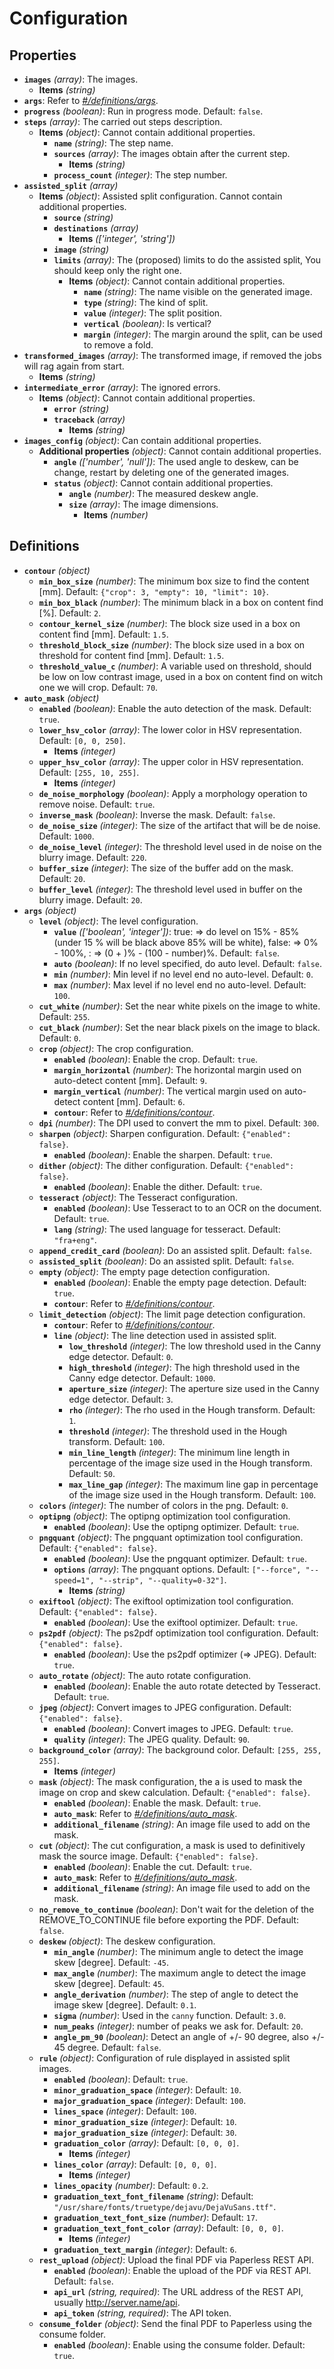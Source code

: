 # Configuration

## Properties

- **`images`** _(array)_: The images.
  - **Items** _(string)_
- **`args`**: Refer to _[#/definitions/args](#definitions/args)_.
- **`progress`** _(boolean)_: Run in progress mode. Default: `false`.
- **`steps`** _(array)_: The carried out steps description.
  - **Items** _(object)_: Cannot contain additional properties.
    - **`name`** _(string)_: The step name.
    - **`sources`** _(array)_: The images obtain after the current step.
      - **Items** _(string)_
    - **`process_count`** _(integer)_: The step number.
- **`assisted_split`** _(array)_
  - **Items** _(object)_: Assisted split configuration. Cannot contain additional properties.
    - **`source`** _(string)_
    - **`destinations`** _(array)_
      - **Items** _(['integer', 'string'])_
    - **`image`** _(string)_
    - **`limits`** _(array)_: The (proposed) limits to do the assisted split, You should keep only the right one.
      - **Items** _(object)_: Cannot contain additional properties.
        - **`name`** _(string)_: The name visible on the generated image.
        - **`type`** _(string)_: The kind of split.
        - **`value`** _(integer)_: The split position.
        - **`vertical`** _(boolean)_: Is vertical?
        - **`margin`** _(integer)_: The margin around the split, can be used to remove a fold.
- **`transformed_images`** _(array)_: The transformed image, if removed the jobs will rag again from start.
  - **Items** _(string)_
- **`intermediate_error`** _(array)_: The ignored errors.
  - **Items** _(object)_: Cannot contain additional properties.
    - **`error`** _(string)_
    - **`traceback`** _(array)_
      - **Items** _(string)_
- **`images_config`** _(object)_: Can contain additional properties.
  - **Additional properties** _(object)_: Cannot contain additional properties.
    - **`angle`** _(['number', 'null'])_: The used angle to deskew, can be change, restart by deleting one of the generated images.
    - **`status`** _(object)_: Cannot contain additional properties.
      - **`angle`** _(number)_: The measured deskew angle.
      - **`size`** _(array)_: The image dimensions.
        - **Items** _(number)_

## Definitions

- <a id="definitions/contour"></a>**`contour`** _(object)_
  - **`min_box_size`** _(number)_: The minimum box size to find the content [mm]. Default: `{"crop": 3, "empty": 10, "limit": 10}`.
  - **`min_box_black`** _(number)_: The minimum black in a box on content find [%]. Default: `2`.
  - **`contour_kernel_size`** _(number)_: The block size used in a box on content find [mm]. Default: `1.5`.
  - **`threshold_block_size`** _(number)_: The block size used in a box on threshold for content find [mm]. Default: `1.5`.
  - **`threshold_value_c`** _(number)_: A variable used on threshold, should be low on low contrast image, used in a box on content find on witch one we will crop. Default: `70`.
- <a id="definitions/auto_mask"></a>**`auto_mask`** _(object)_
  - **`enabled`** _(boolean)_: Enable the auto detection of the mask. Default: `true`.
  - **`lower_hsv_color`** _(array)_: The lower color in HSV representation. Default: `[0, 0, 250]`.
    - **Items** _(integer)_
  - **`upper_hsv_color`** _(array)_: The upper color in HSV representation. Default: `[255, 10, 255]`.
    - **Items** _(integer)_
  - **`de_noise_morphology`** _(boolean)_: Apply a morphology operation to remove noise. Default: `true`.
  - **`inverse_mask`** _(boolean)_: Inverse the mask. Default: `false`.
  - **`de_noise_size`** _(integer)_: The size of the artifact that will be de noise. Default: `1000`.
  - **`de_noise_level`** _(integer)_: The threshold level used in de noise on the blurry image. Default: `220`.
  - **`buffer_size`** _(integer)_: The size of the buffer add on the mask. Default: `20`.
  - **`buffer_level`** _(integer)_: The threshold level used in buffer on the blurry image. Default: `20`.
- <a id="definitions/args"></a>**`args`** _(object)_
  - **`level`** _(object)_: The level configuration.
    - **`value`** _(['boolean', 'integer'])_: true: => do level on 15% - 85% (under 15 % will be black above 85% will be white), false: => 0% - 100%, <number>: => (0 + <number>)% - (100 - number)%. Default: `false`.
    - **`auto`** _(boolean)_: If no level specified, do auto level. Default: `false`.
    - **`min`** _(number)_: Min level if no level end no auto-level. Default: `0`.
    - **`max`** _(number)_: Max level if no level end no auto-level. Default: `100`.
  - **`cut_white`** _(number)_: Set the near white pixels on the image to white. Default: `255`.
  - **`cut_black`** _(number)_: Set the near black pixels on the image to black. Default: `0`.
  - **`crop`** _(object)_: The crop configuration.
    - **`enabled`** _(boolean)_: Enable the crop. Default: `true`.
    - **`margin_horizontal`** _(number)_: The horizontal margin used on auto-detect content [mm]. Default: `9`.
    - **`margin_vertical`** _(number)_: The vertical margin used on auto-detect content [mm]. Default: `6`.
    - **`contour`**: Refer to _[#/definitions/contour](#definitions/contour)_.
  - **`dpi`** _(number)_: The DPI used to convert the mm to pixel. Default: `300`.
  - **`sharpen`** _(object)_: Sharpen configuration. Default: `{"enabled": false}`.
    - **`enabled`** _(boolean)_: Enable the sharpen. Default: `true`.
  - **`dither`** _(object)_: The dither configuration. Default: `{"enabled": false}`.
    - **`enabled`** _(boolean)_: Enable the dither. Default: `true`.
  - **`tesseract`** _(object)_: The Tesseract configuration.
    - **`enabled`** _(boolean)_: Use Tesseract to to an OCR on the document. Default: `true`.
    - **`lang`** _(string)_: The used language for tesseract. Default: `"fra+eng"`.
  - **`append_credit_card`** _(boolean)_: Do an assisted split. Default: `false`.
  - **`assisted_split`** _(boolean)_: Do an assisted split. Default: `false`.
  - **`empty`** _(object)_: The empty page detection configuration.
    - **`enabled`** _(boolean)_: Enable the empty page detection. Default: `true`.
    - **`contour`**: Refer to _[#/definitions/contour](#definitions/contour)_.
  - **`limit_detection`** _(object)_: The limit page detection configuration.
    - **`contour`**: Refer to _[#/definitions/contour](#definitions/contour)_.
    - **`line`** _(object)_: The line detection used in assisted split.
      - **`low_threshold`** _(integer)_: The low threshold used in the Canny edge detector. Default: `0`.
      - **`high_threshold`** _(integer)_: The high threshold used in the Canny edge detector. Default: `1000`.
      - **`aperture_size`** _(integer)_: The aperture size used in the Canny edge detector. Default: `3`.
      - **`rho`** _(integer)_: The rho used in the Hough transform. Default: `1`.
      - **`threshold`** _(integer)_: The threshold used in the Hough transform. Default: `100`.
      - **`min_line_length`** _(integer)_: The minimum line length in percentage of the image size used in the Hough transform. Default: `50`.
      - **`max_line_gap`** _(integer)_: The maximum line gap in percentage of the image size used in the Hough transform. Default: `100`.
  - **`colors`** _(integer)_: The number of colors in the png. Default: `0`.
  - **`optipng`** _(object)_: The optipng optimization tool configuration.
    - **`enabled`** _(boolean)_: Use the optipng optimizer. Default: `true`.
  - **`pngquant`** _(object)_: The pngquant optimization tool configuration. Default: `{"enabled": false}`.
    - **`enabled`** _(boolean)_: Use the pngquant optimizer. Default: `true`.
    - **`options`** _(array)_: The pngquant options. Default: `["--force", "--speed=1", "--strip", "--quality=0-32"]`.
      - **Items** _(string)_
  - **`exiftool`** _(object)_: The exiftool optimization tool configuration. Default: `{"enabled": false}`.
    - **`enabled`** _(boolean)_: Use the exiftool optimizer. Default: `true`.
  - **`ps2pdf`** _(object)_: The ps2pdf optimization tool configuration. Default: `{"enabled": false}`.
    - **`enabled`** _(boolean)_: Use the ps2pdf optimizer (=> JPEG). Default: `true`.
  - **`auto_rotate`** _(object)_: The auto rotate configuration.
    - **`enabled`** _(boolean)_: Enable the auto rotate detected by Tesseract. Default: `true`.
  - **`jpeg`** _(object)_: Convert images to JPEG configuration. Default: `{"enabled": false}`.
    - **`enabled`** _(boolean)_: Convert images to JPEG. Default: `true`.
    - **`quality`** _(integer)_: The JPEG quality. Default: `90`.
  - **`background_color`** _(array)_: The background color. Default: `[255, 255, 255]`.
    - **Items** _(integer)_
  - **`mask`** _(object)_: The mask configuration, the a is used to mask the image on crop and skew calculation. Default: `{"enabled": false}`.
    - **`enabled`** _(boolean)_: Enable the mask. Default: `true`.
    - **`auto_mask`**: Refer to _[#/definitions/auto_mask](#definitions/auto_mask)_.
    - **`additional_filename`** _(string)_: An image file used to add on the mask.
  - **`cut`** _(object)_: The cut configuration, a mask is used to definitively mask the source image. Default: `{"enabled": false}`.
    - **`enabled`** _(boolean)_: Enable the cut. Default: `true`.
    - **`auto_mask`**: Refer to _[#/definitions/auto_mask](#definitions/auto_mask)_.
    - **`additional_filename`** _(string)_: An image file used to add on the mask.
  - **`no_remove_to_continue`** _(boolean)_: Don't wait for the deletion of the REMOVE_TO_CONTINUE file before exporting the PDF. Default: `false`.
  - **`deskew`** _(object)_: The deskew configuration.
    - **`min_angle`** _(number)_: The minimum angle to detect the image skew [degree]. Default: `-45`.
    - **`max_angle`** _(number)_: The maximum angle to detect the image skew [degree]. Default: `45`.
    - **`angle_derivation`** _(number)_: The step of angle to detect the image skew [degree]. Default: `0.1`.
    - **`sigma`** _(number)_: Used in the `canny` function. Default: `3.0`.
    - **`num_peaks`** _(integer)_: number of peaks we ask for. Default: `20`.
    - **`angle_pm_90`** _(boolean)_: Detect an angle of +/- 90 degree, also +/- 45 degree. Default: `false`.
  - **`rule`** _(object)_: Configuration of rule displayed in assisted split images.
    - **`enabled`** _(boolean)_: Default: `true`.
    - **`minor_graduation_space`** _(integer)_: Default: `10`.
    - **`major_graduation_space`** _(integer)_: Default: `100`.
    - **`lines_space`** _(integer)_: Default: `100`.
    - **`minor_graduation_size`** _(integer)_: Default: `10`.
    - **`major_graduation_size`** _(integer)_: Default: `30`.
    - **`graduation_color`** _(array)_: Default: `[0, 0, 0]`.
      - **Items** _(integer)_
    - **`lines_color`** _(array)_: Default: `[0, 0, 0]`.
      - **Items** _(integer)_
    - **`lines_opacity`** _(number)_: Default: `0.2`.
    - **`graduation_text_font_filename`** _(string)_: Default: `"/usr/share/fonts/truetype/dejavu/DejaVuSans.ttf"`.
    - **`graduation_text_font_size`** _(number)_: Default: `17`.
    - **`graduation_text_font_color`** _(array)_: Default: `[0, 0, 0]`.
      - **Items** _(integer)_
    - **`graduation_text_margin`** _(integer)_: Default: `6`.
  - **`rest_upload`** _(object)_: Upload the final PDF via Paperless REST API.
    - **`enabled`** _(boolean)_: Enable the upload of the PDF via REST API. Default: `false`.
    - **`api_url`** _(string, required)_: The URL address of the REST API, usually http://server.name/api.
    - **`api_token`** _(string, required)_: The API token.
  - **`consume_folder`** _(object)_: Send the final PDF to Paperless using the consume folder.
    - **`enabled`** _(boolean)_: Enable using the consume folder. Default: `true`.
